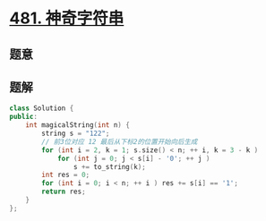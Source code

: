 #  [481. 神奇字符串](https://leetcode-cn.com/problems/magical-string/)

## 题意



## 题解



```c++
class Solution {
public:
    int magicalString(int n) {
        string s = "122";
        // 前3位对应 12 最后从下标2的位置开始向后生成
        for (int i = 2, k = 1; s.size() < n; ++ i, k = 3 - k )
            for (int j = 0; j < s[i] - '0'; ++ j )
                s += to_string(k);
        int res = 0;
        for (int i = 0; i < n; ++ i ) res += s[i] == '1';
        return res;
    }
};
```



```python3

```


